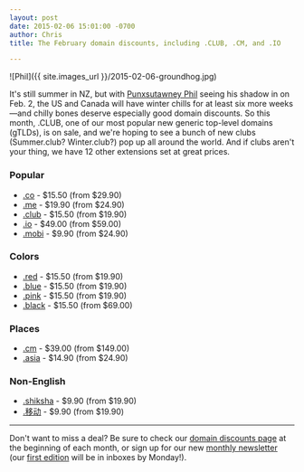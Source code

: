 ```yaml
---
layout: post
date: 2015-02-06 15:01:00 -0700
author: Chris
title: The February domain discounts, including .CLUB, .CM, and .IO

---
```


<!-- excerpt -->

![Phil]({{ site.images_url }}/2015-02-06-groundhog.jpg)

It's still summer in NZ, but with [Punxsutawney Phil](http://en.wikipedia.org/wiki/Punxsutawney_Phil) seeing his shadow in on Feb. 2, the US and Canada will have winter chills for at least six more weeks—and chilly bones deserve especially good domain discounts. So this month, .CLUB, one of our most popular new generic top-level domains (gTLDs), is on sale, and we're hoping to see a bunch of new clubs (Summer.club? Winter.club?) pop up all around the world. And if clubs aren't your thing, we have 12 other extensions set at great prices.

<!-- /excerpt -->

### Popular

+ [.co](https://iwantmyname.com/domains/co-colombian-domain-name-registration-for-colombia) - $15.50 (from $29.90)
+ [.me](https://iwantmyname.com/domains/me-montenegrean-domain-name-registration-for-montenegro) - $19.90 (from $24.90)
+ [.club](https://iwantmyname.com/domains/dot-club) - $15.50 (from $19.90)
+ [.io](https://iwantmyname.com/domains/io-domain-name-registration-for-british-indian-ocean-territory) - $49.00 (from $59.00)
+ [.mobi](https://iwantmyname.com/domains/mobi-domain-name-registration-for-mobile) - $9.90 (from $24.90)

### Colors

+ [.red](https://iwantmyname.com/domains/dot-red) - $15.50 (from $19.90)
+ [.blue](https://iwantmyname.com/domains/dot-blue) - $15.50 (from $19.90)
+ [.pink](https://iwantmyname.com/domains/dot-pink) - $15.50 (from $19.90)
+ [.black](https://iwantmyname.com/domains/dot-black) - $15.50 (from $69.00)

### Places

+ [.cm](https://iwantmyname.com/domains/cm-cameroonian-domain-name-registration-for-cameroon) - $39.00 (from $149.00)
+ [.asia](https://iwantmyname.com/domains/asia-domain-name-registration-for-asia) - $14.90 (from $24.90)

### Non-English

+ [.shiksha](https://iwantmyname.com/domains/dot-shiksha) - $9.90 (from $19.90)
+ [.移动](https://iwantmyname.com/domains/dot-移动) - $9.90 (from $19.90)

***

Don't want to miss a deal? Be sure to check our [domain discounts page](https://iwantmyname.com/domains/special-offer) at the beginning of each month, or sign up for our new [monthly newsletter](https://iwantmyname.com/monthly) (our [first edition](http://us1.campaign-archive1.com/?u=54f078a925697a4e5f21c0fbe&id=314e5bfab8) will be in inboxes by Monday!). 
